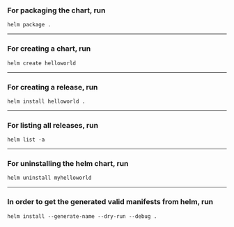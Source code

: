 ### For packaging the chart, run
```
helm package .
```

---

### For creating a chart, run
```
helm create helloworld
```

--- 

### For creating a release, run
```
helm install helloworld .
```

--- 

### For listing all releases, run
```
helm list -a
```

---

### For uninstalling the helm chart, run
```
helm uninstall myhelloworld
```

---

### In order to get the generated valid manifests from helm, run
```
helm install --generate-name --dry-run --debug .
```